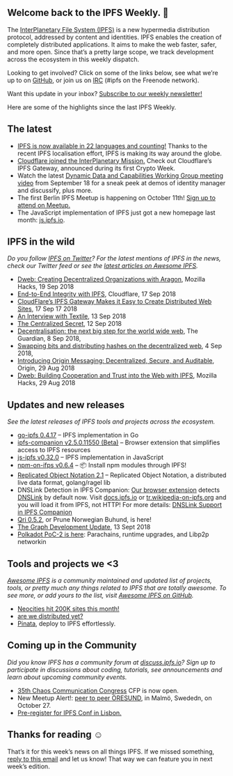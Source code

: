 ## Welcome back to the IPFS Weekly. 👋

The [InterPlanetary File System (IPFS)](https://ipfs.io/) is a new hypermedia distribution protocol, addressed by content and identities. IPFS enables the creation of completely distributed applications. It aims to make the web faster, safer, and more open. Since that’s a pretty large scope, we track development across the ecosystem in this weekly dispatch.

Looking to get involved? Click on some of the links below, see what we’re up to on [GitHub](https://github.com/ipfs), or join us on [IRC](https://webchat.freenode.net/?channels=ipfs_) (#ipfs on the Freenode network).

Want this update in your inbox? [Subscribe to our weekly newsletter!](https://tinyletter.com/ipfsweekly)

Here are some of the highlights since the last IPFS Weekly.

## The latest

+ [IPFS is now available in 22 languages and counting!](https://www.transifex.com/ipfs/public/) Thanks to the recent IPFS localisation effort, IPFS is making its way around the globe.
+ [Cloudflare joined the InterPlanetary Mission.](https://blog.cloudflare.com/distributed-web-gateway/) Check out Cloudflare’s IPFS Gateway, announced during its first Crypto Week.
+ Watch the latest [Dynamic Data and Capabilities Working Group meeting video](https://www.youtube.com/watch?v=EiJE59uYNAk) from September 18 for a sneak peek at demos of identity manager and discussify, plus more.
+ The first Berlin IPFS Meetup is happening on October 11th! [Sign up to attend on Meetup.](https://www.meetup.com/IPFS-Berlin/events/254816369/)
+ The JavaScript implementation of IPFS just got a new homepage last month: [js.ipfs.io](https://js.ipfs.io/).


## IPFS in the wild
*Do you follow [IPFS on Twitter](https://twitter.com/IPFSbot)? For the latest mentions of IPFS in the news, check our Twitter feed or see the [latest articles on Awesome IPFS](https://awesome.ipfs.io/categories/articles/).* 

+ [Dweb: Creating Decentralized Organizations with Aragon](https://hacks.mozilla.org/2018/09/aragon-ethereum-dweb/), Mozilla Hacks, 19 Sep 2018 
+ [End-to-End Integrity with IPFS](https://blog.cloudflare.com/e2e-integrity/), Cloudflare, 17 Sep 2018 
+ [CloudFlare’s IPFS Gateway Makes it Easy to Create Distributed Web Sites](https://www.bleepingcomputer.com/news/technology/cloudflares-ipfs-gateway-makes-it-easy-to-create-distributed-web-sites/), 17 Sep 17 2018 
+ [An Interview with Textile](https://medium.com/textileio/an-interview-with-textile-6d52632f611b), 13 Sep 2018 
+ [The Centralized Secret](https://medium.com/@kyletut/the-centralized-secret-c7de795ddd9f), 12 Sep 2018 
+ [Decentralisation: the next big step for the world wide web](https://www.theguardian.com/technology/2018/sep/08/decentralisation-next-big-step-for-the-world-wide-web-dweb-data-internet-censorship-brewster-kahle), The Guardian, 8 Sep 2018, 
+ [Swapping bits and distributing hashes on the decentralized web](https://medium.com/textileio/swapping-bits-and-distributing-hashes-on-the-decentralized-web-5da98a3507), 4 Sep 2018, 
+ [Introducing Origin Messaging: Decentralized, Secure, and Auditable](https://medium.com/originprotocol/introducing-origin-messaging-decentralized-secure-and-auditable-13c16fe0f13e), Origin, 29 Aug 2018
+ [Dweb: Building Cooperation and Trust into the Web with IPFS](https://hacks.mozilla.org/2018/08/dweb-building-cooperation-and-trust-into-the-web-with-ipfs/), Mozilla Hacks, 29 Aug 2018

## Updates and new releases
*See the latest releases of IPFS tools and projects across the ecosystem.*

+ [go-ipfs 0.4.17](https://github.com/ipfs/go-ipfs/releases/tag/v0.4.17) – IPFS implementation in Go
+ [ipfs-companion v2.5.0.11550 (Beta)](https://github.com/ipfs-shipyard/ipfs-companion/releases/tag/v2.5.0.11550) – Browser extension that simplifies access to IPFS resources
+ [js-ipfs v0.32.0](https://github.com/ipfs/js-ipfs/releases/tag/v0.32.0) – IPFS implementation in JavaScript
+ [npm-on-ifps v0.6.4](https://github.com/ipfs-shipyard/npm-on-ipfs/releases/tag/v0.6.4) – 📦 Install npm modules through IPFS!
+ [Replicated Object Notation 2.1](https://github.com/gritzko/ron/blob/master/docs/Objectives%20for%20RON%2021.md) – Replicated Object Notation, a distributed live data format, golang/ragel lib
+ DNSLink Detection in IPFS Companion: [Our browser extension](https://github.com/ipfs/ipfs-companion) detects [DNSLink](http://docs.ipfs.io/guides/concepts/dnslink/) by default now. Visit [docs.ipfs.io](http://docs.ipfs.io) or [tr.wikipedia-on-ipfs.org](http://tr.wikipedia-on-ipfs.org) and you will load it from  IPFS, not HTTP! For more details: [DNSLink Support in IPFS Companion](https://github.com/ipfs-shipyard/ipfs-companion/blob/master/docs/dnslink.md)
+ [Qri 0.5.2](https://github.com/qri-io/qri/releases/tag/v0.5.2), or Prune Norwegian Buhund, is here!
+ [The Graph Development Update](https://medium.com/graphprotocol/the-graph-development-update-d90321e22748), 13 Sept 2018
+ [Polkadot PoC-2 is here](https://medium.com/polkadot-network/polkadot-poc-2-is-here-parachains-runtime-upgrades-and-libp2p-networking-7035bb141c25): Parachains, runtime upgrades, and Libp2p networkin

## Tools and projects we <3
*[Awesome IPFS](https://awesome.ipfs.io/) is a community maintained and updated list of projects, tools, or pretty much any things related to IPFS that are totally awesome. To see more, or add yours to the list, visit [Awesome IPFS on GitHub](https://github.com/ipfs/awesome-ipfs).* 

+ [Neocities hit 200K sites this month!](https://twitter.com/neocities/status/1039204355763666945)
+ [are we distributed yet?](https://arewedistributedyet.com/)
+ [Pinata](https://www.pinata.cloud/), deploy to IPFS effortlessly.

## Coming up in the Community
*Did you know IPFS has a community forum at [discuss.ipfs.io](https://discuss.ipfs.io/)? Sign up to participate in discussions about coding, tutorials, see announcements and learn about upcoming community events.*

+ [35th Chaos Communication Congress](https://events.ccc.de/2018/09/11/35c3-call-for-participation-and-submission-guidelines/) CFP is now open.
+ New Meetup Alert!: [peer to peer ÖRESUND](http://p2p-oresund.org/), in Malmö, Swededn, on October 27. 
+ [Pre-register for IPFS Conf in Lisbon.](https://docs.google.com/forms/d/e/1FAIpQLSfJVVPwvp6RY3MUg1zAVl1g_5y2nGb7WJIMI1Hs6glzm7FLHQ/viewform)

## Thanks for reading ☺️

That’s it for this week’s news on all things IPFS. If we missed something, [reply to this email](newsletter@ipfs.io) and let us know! That way we can feature you in next week’s edition. 
